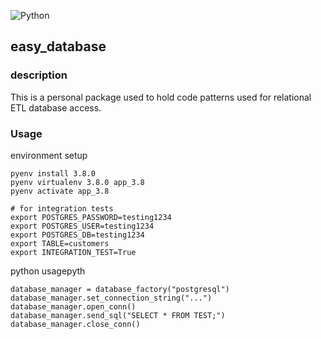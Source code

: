 ![Python](https://github.com/bclipp/easy_database/workflows/Python/badge.svg)

## easy_database

### description
This is a personal package used to hold code patterns used for relational ETL database access.

### Usage

environment setup
```
pyenv install 3.8.0
pyenv virtualenv 3.8.0 app_3.8
pyenv activate app_3.8

# for integration tests
export POSTGRES_PASSWORD=testing1234
export POSTGRES_USER=testing1234
export POSTGRES_DB=testing1234
export TABLE=customers
export INTEGRATION_TEST=True
```

python usagepyth    
```
database_manager = database_factory("postgresql")
database_manager.set_connection_string("...")
database_manager.open_conn()
database_manager.send_sql("SELECT * FROM TEST;")
database_manager.close_conn()
```